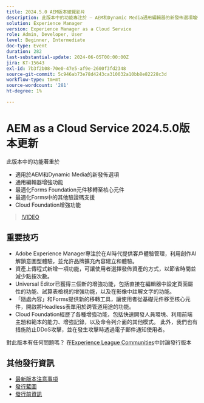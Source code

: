 ```yaml
---
title: 2024.5.0 AEM版本總覽影片
description: 此版本中的功能專注於 — AEM和Dynamic Media通用編輯器的新發佈選項增強功能最適化Forms基礎元件到核心元件的移轉最適化Forms雲端基礎增強功能中的其他驗證碼支援
solution: Experience Manager
version: Experience Manager as a Cloud Service
role: Admin, Developer, User
level: Beginner, Intermediate
doc-type: Event
duration: 282
last-substantial-update: 2024-06-05T00:00:00Z
jira: KT-15643
exl-id: 7b3f2b08-70e0-47e5-af9e-2600f3fd2348
source-git-commit: 5c946ab73e78d4243ca310032a10bb8e82228c3d
workflow-type: tm+mt
source-wordcount: '281'
ht-degree: 1%

---
```


# AEM as a Cloud Service 2024.5.0版本更新

此版本中的功能著重於

* 適用於AEM和Dynamic Media的新發佈選項
* 通用編輯器增強功能
* 最適化Forms Foundation元件移轉至核心元件
* 最適化Forms中的其他驗證碼支援
* Cloud Foundation增強功能

>[!VIDEO](https://video.tv.adobe.com/v/3429503/?learn=on)

## 重要技巧

* Adobe Experience Manager專注於在AI時代提供客戶體驗管理，利用創作AI解鎖意圖型體驗，並允許品牌擴充內容建立和體驗。
* 資產上傳程式新增一項功能，可讓使用者選擇發佈資產的方式，以節省時間並減少點按次數。
* Universal Editor已獲得三個新的增強功能，包括直接在編輯器中設定頁面屬性的功能、試算表檢視的增強功能，以及在影像中註解文字的功能。
* 「隨處內容」和Forms提供新的移轉工具，讓使用者從基礎元件移至核心元件，開啟將Headless表單用於跨管道用途的功能。
* Cloud Foundation經歷了各種增強功能，包括快速開發人員環境、利用前端主題和範本的能力、增強記錄，以及命令列介面的其他模式。 此外，我們也有措施防止DDoS攻擊，並在發生攻擊時透過電子郵件通知使用者。


對此版本有任何問題嗎？  在[Experience League Communities](https://adobe.ly/44Ofo8H)中討論發行版本

## 其他發行資訊

* [最新版本注意事項](https://experienceleague.adobe.com/docs/experience-manager-cloud-service/content/release-notes/home.html?lang=zh-Hant)
* [發行藍圖](https://experienceleague.adobe.com/docs/experience-manager-release-information/aem-release-updates/update-releases-roadmap.html?lang=zh-Hant)
* [發行前資訊](https://experienceleague.adobe.com/docs/experience-manager-cloud-service/content/release-notes/prerelease.html)
